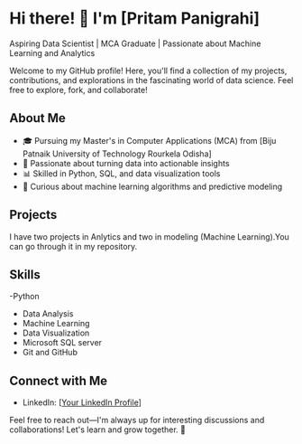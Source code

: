 

# Hi there! 👋 I'm [Pritam Panigrahi]

Aspiring Data Scientist | MCA Graduate | Passionate about Machine Learning and Analytics

Welcome to my GitHub profile! Here, you'll find a collection of my projects, contributions, and explorations in the fascinating world of data science. Feel free to explore, fork, and collaborate!

## About Me

- 🎓 Pursuing my Master's in Computer Applications (MCA) from [Biju Patnaik University of Technology Rourkela Odisha]
- 🌟 Passionate about turning data into actionable insights
- 📊 Skilled in Python, SQL, and data visualization tools
- 🤖 Curious about machine learning algorithms and predictive modeling

## Projects
I have two projects in Anlytics and two in modeling (Machine Learning).You can go through it in my repository. 


## Skills
-Python
- Data Analysis
- Machine Learning
- Data Visualization
- Microsoft SQL server
- Git and GitHub

## Connect with Me

- LinkedIn: [[Your LinkedIn Profile](https://www.linkedin.com/in/pritam-panigrahi-220731274/)]


Feel free to reach out—I'm always up for interesting discussions and collaborations! Let's learn and grow together. 🚀



